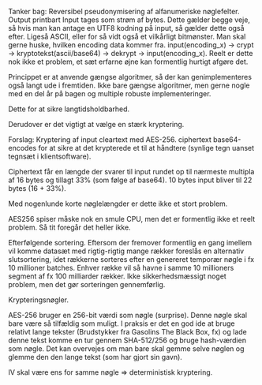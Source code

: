 Tanker bag:
Reversibel pseudonymisering af alfanumeriske nøglefelter. 
Output printbart 
Input tages som strøm af bytes. Dette gælder begge veje, 
så hvis man kan antage en UTF8 kodning på input, så gælder dette også efter.
Ligeså ASCII, eller for så vidt også et vilkårligt bitmønster. 
Man skal gerne huske, hvilken encoding data kommer fra. 
input(encoding_x) -> crypt -> kryptotekst(ascii/base64) -> dekrypt -> input(encoding_x).
Reelt er dette nok ikke et problem, et sæt erfarne øjne kan formentlig hurtigt afgøre det. 

Princippet er at anvende gængse algoritmer, så der kan genimplementeres 
også langt ude i fremtiden. Ikke bare gængse algoritmer, men gerne nogle 
med en del år på bagen og multiple robuste implementeringer. 

Dette for at sikre langtidsholdbarhed. 

Derudover er det vigtigt at vælge en stærk kryptering. 

Forslag: Kryptering af input cleartext med AES-256. ciphertext base64-encodes for at sikre 
at det krypterede et til at håndtere (synlige tegn uanset tegnsæt i klientsoftware).

Ciphertext får en længde der svarer til input rundet op til nærmeste multipla af 16 bytes 
og tillagt 33% (som følge af base64). 10 bytes input bliver til 22 bytes (16 + 33%).

Med nogenlunde korte nøglelængder er dette ikke et stort problem. 

AES256 spiser måske nok en smule CPU, men det er formentlig ikke et reelt problem. 
Så tit foregår det heller ikke. 

Efterfølgende sortering. Eftersom der fremover formentlig en gang imellem vil komme datasæt med 
rigtig-rigtig mange rækker foreslås en alternativ slutsortering, idet
rækkerne sorteres efter en genereret temporær nøgle i fx 10 millioner batches. 
Enhver række vil så havne i samme 10 millioners segment af fx 100 milliarder rækker. 
Ikke sikkerhedsmæssigt noget problem, men det gør sorteringen gennemførlig. 

Krypteringsnøgler. 

AES-256 bruger en 256-bit værdi som nøgle (surprise). Denne nøgle skal bare være så 
tilfældig som muligt. I praksis er det en god ide at bruge relativt lange tekster 
(Brudstykker fra Gasolins The Black Box, fx) og lade denne tekst komme en tur gennem SHA-512/256
og bruge hash-værdien som nøgle. Det kan overvejes om man bare skal gemme selve nøglen og 
glemme den den lange tekst (som har gjort sin gavn).

IV skal være ens for samme nøgle => deterministisk kryptering.
